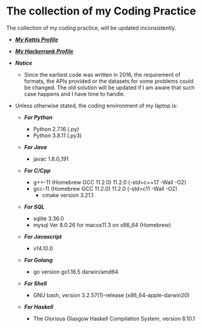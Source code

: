 # The collection of my Coding Practice

The collection of my coding practice, will be updated inconsistently.

* [***My Kattis Profile***](https://open.kattis.com/users/haohushen)
* [***My Hackerrank Profile***](https://www.hackerrank.com/Harrison_Shen)

* ***Notice*** 
  * Since the earliest code was written in 2016, the requirement of formats, the APIs provided or the datasets for some problems could be changed. The old solution will be updated if I am aware that such case happens and I have time to handle.

* Unless otherwise stated, the coding environment of my laptop is:

  * ***For Python***
     * Python 2.7.16 (.py)
     * Python 3.8.11 (.py3)

  * ***For Java***
    * javac 1.8.0_191

  * ***For C/Cpp***
    * g++-11 (Homebrew GCC 11.2.0) 11.2.0 (-std=c++17 -Wall -O2)
    * gcc-11 (Homebrew GCC 11.2.0) 11.2.0 (-std=c11 -Wall -O2)
      * cmake version 3.21.1

  * ***For SQL***
    * sqlite 3.36.0
    * mysql  Ver 8.0.26 for macos11.3 on x86_64 (Homebrew)

  * ***For Javascript***
    * v14.10.0
  * ***For Golang***
    * go version go1.16.5 darwin/amd64
  * ***For Shell***
    * GNU bash, version 3.2.57(1)-release (x86_64-apple-darwin20)
  * ***For Haskell***
    * The Glorious Glasgow Haskell Compilation System, version 8.10.1

